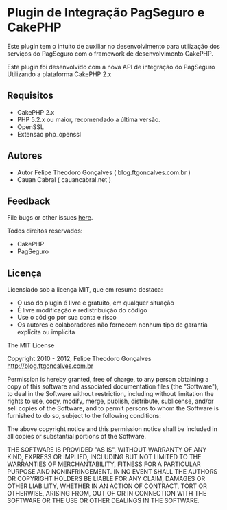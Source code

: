 Plugin de Integração PagSeguro e CakePHP
==========================

Este plugin tem o intuito de auxiliar no desenvolvimento para utilização dos serviços do PagSeguro com o
framework de desenvolvimento CakePHP.

Este plugin foi desenvolvido com a nova API de integração do PagSeguro
Utilizando a plataforma CakePHP 2.x

Requisitos
----------

  - CakePHP 2.x
  - PHP 5.2.x ou maior, recomendado a última versão.
  - OpenSSL
  - Extensão php_openssl

Autores
-----

 - Autor Felipe Theodoro Gonçalves ( blog.ftgoncalves.com.br )
 - Cauan Cabral ( cauancabral.net )

Feedback
--------

File bugs or other issues [here].

[here]: https://github.com/ftgoncalves/pagseguro/issues


Todos direitos reservados:

  - CakePHP
  - PagSeguro

Licença
-------

Licensiado sob a licença MIT, que em resumo destaca:

 - O uso do plugin é livre e gratuíto, em qualquer situação
 - É livre modificação e redistribuição do código
 - Use o código por sua conta e risco
 - Os autores e colaboradores não fornecem nenhum tipo de garantia explícita
 ou implícita


The MIT License

Copyright 2010 - 2012, Felipe Theodoro Gonçalves
                        http://blog.ftgoncalves.com.br

Permission is hereby granted, free of charge, to any person obtaining a
copy of this software and associated documentation files (the "Software"),
to deal in the Software without restriction, including without limitation
the rights to use, copy, modify, merge, publish, distribute, sublicense,
and/or sell copies of the Software, and to permit persons to whom the
Software is furnished to do so, subject to the following conditions:

The above copyright notice and this permission notice shall be included in
all copies or substantial portions of the Software.

THE SOFTWARE IS PROVIDED "AS IS", WITHOUT WARRANTY OF ANY KIND, EXPRESS OR
IMPLIED, INCLUDING BUT NOT LIMITED TO THE WARRANTIES OF MERCHANTABILITY,
FITNESS FOR A PARTICULAR PURPOSE AND NONINFRINGEMENT. IN NO EVENT SHALL THE
AUTHORS OR COPYRIGHT HOLDERS BE LIABLE FOR ANY CLAIM, DAMAGES OR OTHER
LIABILITY, WHETHER IN AN ACTION OF CONTRACT, TORT OR OTHERWISE, ARISING
FROM, OUT OF OR IN CONNECTION WITH THE SOFTWARE OR THE USE OR OTHER
DEALINGS IN THE SOFTWARE.